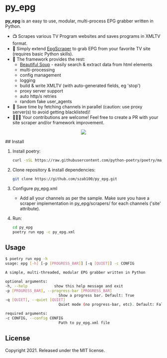 # py_epg

**py_epg** is an easy to use, modular, multi-process EPG grabber written in Python.

* 📺 Scrapes various TV Program websites and saves programs in XMLTV format.
* 🧩 Simply extend [EpgScraper](https://github.com/szab100/py_epg/blob/main/py_epg/common/epg_scraper.py) to grab EPG from your favorite TV site (requires basic Python skills).
* 🤖 The framework provides the rest:
    * [Beautiful Soup](https://www.crummy.com/software/BeautifulSoup/bs4/doc) - easily search & extract data from html elements 
    * multi-processing
    * config management
    * logging
    * build & write XMLTV (with auto-generated fields, eg 'stop')
    * proxy server support
    * auto http/s retries
    * random fake user_agents
* 🚀 Save time by fetching channels in parallel (caution: use proxy server(s) to avoid getting blacklisted)!
* 🧑🏻‍💻 Your contributions are welcome! Feel free to create a PR with your site scraper and/or framework improvement.

<p align="center">
  <img src="https://raw.githubusercontent.com/szab100/py_epg/main/py_epg.gif">
</p>
## Install

1. Install poetry: 
    ```sh
    curl -sSL https://raw.githubusercontent.com/python-poetry/poetry/master/get-poetry.py | python -
    ```

2. Clone repository & install dependencies:
      ```sh
      git clone https://github.com/szab100/py_epg.git
      ```

3. Configure py_epg.xml
    - Add all your channels as per the sample. Make sure you have a scraper implementation in py_epg/scrapers/ for each channels ('site' attribute).

4. Run:
      ```sh
      cd py_epg
      poetry run epg -c py_epg.xml
      ```
## Usage

```sh
$ poetry run epg -h
usage: epg [-h] [-p [PROGRESS_BAR]] [-q [QUIET]] -c CONFIG

A simple, multi-threaded, modular EPG grabber written in Python

optional arguments:
-h, --help            show this help message and exit
-p [PROGRESS_BAR], --progress-bar [PROGRESS_BAR]
                        Show a progress bar. Default: True
-q [QUIET], --quiet [QUIET]
                        Quiet mode (no progress-bar, etc). Default: False

required arguments:
-c CONFIG, --config CONFIG
                        Path to py_epg.xml file
```

## License

Copyright 2021. Released under the MIT license.
